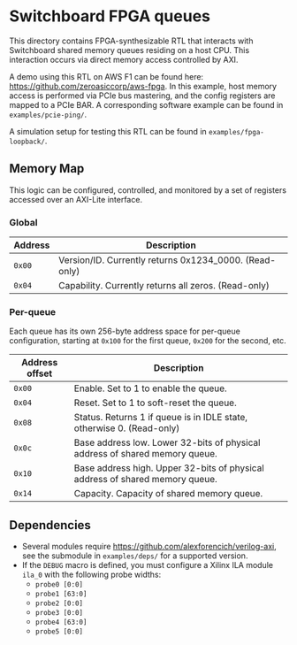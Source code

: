 # Switchboard FPGA queues

This directory contains FPGA-synthesizable RTL that interacts with Switchboard
shared memory queues residing on a host CPU. This interaction occurs via direct
memory access controlled by AXI.

A demo using this RTL on AWS F1 can be found here:
https://github.com/zeroasiccorp/aws-fpga. In this example, host memory access is
performed via PCIe bus mastering, and the config registers are mapped to a PCIe
BAR. A corresponding software example can be found in `examples/pcie-ping/`.

A simulation setup for testing this RTL can be found in `examples/fpga-loopback/`.

## Memory Map

This logic can be configured, controlled, and monitored by a set of registers
accessed over an AXI-Lite interface.

### Global

| **Address** | **Description** |
|-------------|-----------------|
| `0x00`       | Version/ID. Currently returns 0x1234_0000. (Read-only) |
| `0x04`       | Capability. Currently returns all zeros. (Read-only) |

### Per-queue

Each queue has its own 256-byte address space for per-queue configuration,
starting at `0x100` for the first queue, `0x200` for the second, etc.

| **Address offset** | **Description** |
|--------------------|-----------------|
| `0x00`             | Enable. Set to 1 to enable the queue. |
| `0x04`             | Reset. Set to 1 to soft-reset the queue. |
| `0x08`             | Status. Returns 1 if queue is in IDLE state, otherwise 0. (Read-only) |
| `0x0c`             | Base address low. Lower 32-bits of physical address of shared memory queue. |
| `0x10`             | Base address high. Upper 32-bits of physical address of shared memory queue. |
| `0x14`             | Capacity. Capacity of shared memory queue. |

## Dependencies

- Several modules require https://github.com/alexforencich/verilog-axi, see the submodule in `examples/deps/` for a supported version.
- If the `DEBUG` macro is defined, you must configure a Xilinx ILA module `ila_0` with the following probe widths:
    - `probe0 [0:0]`
    - `probe1 [63:0]`
    - `probe2 [0:0]`
    - `probe3 [0:0]`
    - `probe4 [63:0]`
    - `probe5 [0:0]`
